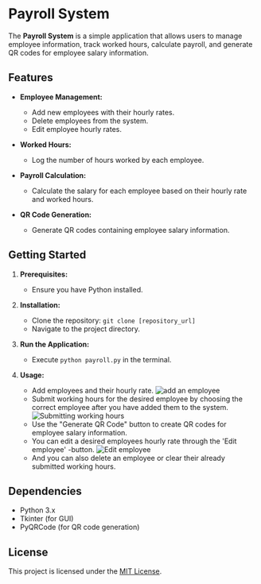 # Payroll System

The **Payroll System** is a simple application that allows users to manage employee information, track worked hours, calculate payroll, and generate QR codes for employee salary information.

## Features

- **Employee Management:**
  - Add new employees with their hourly rates.
  - Delete employees from the system.
  - Edit employee hourly rates.

- **Worked Hours:**
  - Log the number of hours worked by each employee.

- **Payroll Calculation:**
  - Calculate the salary for each employee based on their hourly rate and worked hours.

- **QR Code Generation:**
  - Generate QR codes containing employee salary information.

## Getting Started

1. **Prerequisites:**
   - Ensure you have Python installed.

2. **Installation:**
   - Clone the repository: `git clone [repository_url]`
   - Navigate to the project directory.

3. **Run the Application:**
   - Execute `python payroll.py` in the terminal.

4. **Usage:**
   - Add employees and their hourly rate.
     ![add an employee](https://github.com/Oonasds/Payroll/assets/123359882/44358dd3-c5ed-4dc9-93a7-38faa0dc11d6)
   - Submit working hours for the desired employee by choosing the correct employee after you have added them to the system.
     ![Submitting working hours](https://github.com/Oonasds/Payroll/assets/123359882/cee776e3-97f1-48f1-9abb-204a1f96fbba)
   - Use the "Generate QR Code" button to create QR codes for employee salary information.
   - You can edit a desired employees hourly rate through the 'Edit employee' -button.
     ![Edit employee](https://github.com/Oonasds/Payroll/assets/123359882/f35b0ca1-003c-4695-96c1-dc0096f0698e)
   - And you can also delete an employee or clear their already submitted working hours.

## Dependencies

- Python 3.x
- Tkinter (for GUI)
- PyQRCode (for QR code generation)

## License

This project is licensed under the [MIT License](LICENSE).

